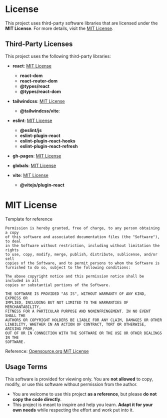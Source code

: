 # License

This project uses third-party software libraries that are licensed under the **MIT License**. For more details, visit the [MIT License](https://opensource.org/licenses/MIT).

## Third-Party Licenses

This project uses the following third-party libraries:

- **react**: [MIT License](https://github.com/facebook/react/blob/main/LICENSE)
  - **react-dom**
  - **react-router-dom**
  - **@types/react**
  - **@types/react-dom**
    
- **tailwindcss**: [MIT License](https://github.com/tailwindlabs/tailwindcss/blob/main/LICENSE)
  - **@tailwindcss/vite**:

- **eslint**: [MIT License](https://github.com/eslint/eslint/blob/main/LICENSE)
  - **@eslint/js**
  - **eslint-plugin-react**
  - **eslint-plugin-react-hooks**
  - **eslint-plugin-react-refresh**

- **gh-pages**: [MIT License](https://opensource.org/licenses/MIT)
- **globals**: [MIT License](https://github.com/sindresorhus/globals/blob/main/license)

- **vite**: [MIT License](https://github.com/vitejs/vite/blob/main/LICENSE)
  - **@vitejs/plugin-react**


# MIT License 

Template for reference
```
Permission is hereby granted, free of charge, to any person obtaining a copy
of this software and associated documentation files (the "Software"), to deal
in the Software without restriction, including without limitation the rights
to use, copy, modify, merge, publish, distribute, sublicense, and/or sell
copies of the Software, and to permit persons to whom the Software is
furnished to do so, subject to the following conditions:

The above copyright notice and this permission notice shall be included in all
copies or substantial portions of the Software.

THE SOFTWARE IS PROVIDED "AS IS", WITHOUT WARRANTY OF ANY KIND, EXPRESS OR
IMPLIED, INCLUDING BUT NOT LIMITED TO THE WARRANTIES OF MERCHANTABILITY,
FITNESS FOR A PARTICULAR PURPOSE AND NONINFRINGEMENT. IN NO EVENT SHALL THE
AUTHORS OR COPYRIGHT HOLDERS BE LIABLE FOR ANY CLAIM, DAMAGES OR OTHER
LIABILITY, WHETHER IN AN ACTION OF CONTRACT, TORT OR OTHERWISE, ARISING FROM,
OUT OF OR IN CONNECTION WITH THE SOFTWARE OR THE USE OR OTHER DEALINGS IN THE
SOFTWARE.
```
Reference: [Opensource.org MIT License](https://opensource.org/licenses/MIT)


## Usage Terms

This software is provided for viewing only. You are **not allowed** to copy, modify, or use this software without permission from the author.

- You are welcome to use this project **as a reference**, but please **do not copy the code directly**.
- This project is meant to inspire and help you learn. **Adapt it for your own needs** while respecting the effort and work put into it.
